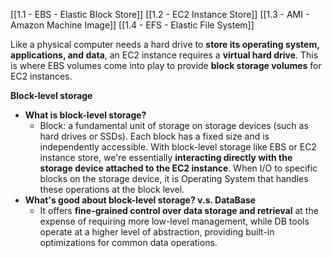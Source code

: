 [[1.1 - EBS - Elastic Block Store]]
[[1.2 - EC2 Instance Store]]
[[1.3 - AMI - Amazon Machine Image]]
[[1.4 - EFS - Elastic File System]]

Like a physical computer needs a hard drive to **store its operating system, applications, and data**, an EC2 instance requires a **virtual hard drive**. This is where EBS volumes come into play to provide **block storage volumes** for EC2 instances.

**Block-level storage**
- **What is block-level storage?**
	- Block: a fundamental unit of storage on storage devices (such as hard drives or SSDs). Each block has a fixed size and is independently accessible. With block-level storage like EBS or EC2 instance store, we're essentially **interacting directly with the storage device attached to the EC2 instance**. When I/O to specific blocks on the storage device, it is Operating System that handles these operations at the block level.
- **What's good about block-level storage? v.s. DataBase** 
	- It offers **fine-grained control over data storage and retrieval** at the expense of requiring more low-level management, while DB tools operate at a higher level of abstraction, providing built-in optimizations for common data operations.



